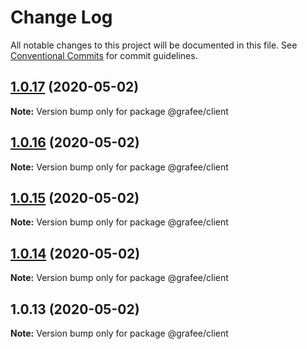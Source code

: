 # Change Log

All notable changes to this project will be documented in this file.
See [Conventional Commits](https://conventionalcommits.org) for commit guidelines.

## [1.0.17](https://github.com/wiedymi/grafee-modules/compare/@grafee/client@1.0.16...@grafee/client@1.0.17) (2020-05-02)

**Note:** Version bump only for package @grafee/client





## [1.0.16](https://github.com/wiedymi/grafee-modules/compare/@grafee/client@1.0.15...@grafee/client@1.0.16) (2020-05-02)

**Note:** Version bump only for package @grafee/client





## [1.0.15](https://github.com/wiedymi/grafee-modules/compare/@grafee/client@1.0.14...@grafee/client@1.0.15) (2020-05-02)

**Note:** Version bump only for package @grafee/client





## [1.0.14](https://github.com/wiedymi/grafee-modules/compare/@grafee/client@1.0.13...@grafee/client@1.0.14) (2020-05-02)

**Note:** Version bump only for package @grafee/client





## 1.0.13 (2020-05-02)

**Note:** Version bump only for package @grafee/client
